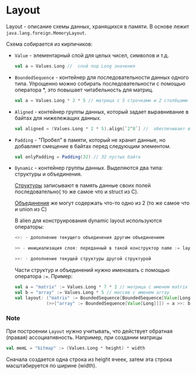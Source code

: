 # Layout

Layout - описание схемы данных, хранящихся в памяти. В основе лежит `java.lang.foreign.MemoryLayout`.

Схема собирается из кирпичиков:

- `Value` - элементарный слой для целых чисел, символов и т.д.
  ```scala
  val a = Values.Long //  слой под Long значения
  ```
- `BoundedSequence` - контейнер для последовательности данных одного типа.
  Упрощенно можно собирать последовательности с помощью оператора *, это повышает читабельность для матриц.
  ```scala
  val a = Values.Long * 2 * 5 // матрица с 5 строчками и 2 столбцами
  ```
- `Aligned` - контейнер группы данных, который задает выравнивание в байтах для нижележащих данных.
  ```scala
  val aligned = (Values.Long * 2 * 5).align[`2^8`] //  обеспечивает выделение памяти по адресу, кратному 256.
  ```
- `Padding` - "Пробел" в памяти, который не хранит данные, но добавляет смещение в байтах перед следующим элементом.

  ```scala
  val onlyPadding = Padding(32) // 32 пустых байта
  ```
- `Dynamic` - контейнер группы данных. Выделяются два типа: структуры и объединения.
  
  [Структуры](https://ru.wikipedia.org/wiki/Структура_(язык_Си)) записывают в память данные своих полей последовательно(
  то же самое что и struct из C).

  [Объединения](https://ru.wikipedia.org/wiki/Объединение_(структура_данных)) же могут содержать что-то одно из 2 (то же
  самое что и union из C)

  В alien для конструирования dynamic layout используются операторы:

  ```scala
  <>: - дополнение текущего объединения другим объединением

  >> - инициализация слоя: переданный в такой конструктор name := layout теперь считается структурой или обьеденением из одного элемента

  >>: - дополнение текущей структуры другой структурой
  ```

  Части структур и объединений нужно именовать с помощью оператора `:=`.
  Пример:

  ```scala
  val a = "matrix" := Values.Long * 7 * 2 // матрица с именем matrix
  val b = "array" := Values.Long * 5 // массив с именем array
  val layout: ("matrix" := BoundedSequence[BoundedSequence[Value[Long]]]) >>: 
              (>>["array" := BoundedSequence[Value[Long]]]) = a >>: b // структура из матрицы и массива
  ```

### Note

При построении `Layout` нужно учитывать, что действует обратная (правая) ассоциативность. Например, при создании
матрицы

```scala
val memL = "bitmap" := (Values.Long * height) * width
```

Сначала создается одна строка из height ячеек, затем эта строка масштабируется по ширине (width).